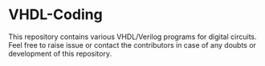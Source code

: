# VHDL-Coding

This repository contains various VHDL/Verilog programs for digital circuits. Feel free to raise issue or contact the contributors in case of any doubts or development of this repository.

